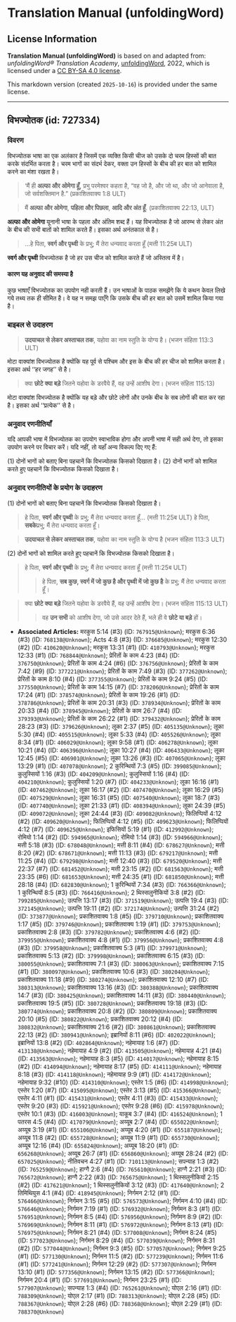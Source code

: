 # Translation Manual (unfoldingWord)

## License Information

**Translation Manual (unfoldingWord)** is based on and adapted from: _unfoldingWord® Translation Academy_, [unfoldingWord](https://unfoldingword.org/utw), 2022, which is licensed under a [CC BY-SA 4.0 license](https://creativecommons.org/licenses/by-sa/4.0/legalcode.en).

This markdown version (created `2025-10-16`) is provided under the same license.



--------------------------------

## विभज्योतक (id: 727334)

### विवरण

विभज्योतक भाषा का एक अलंकार है जिसमें एक व्यक्ति किसी चीज को उसके दो चरम हिस्सों की बात करके संदर्भित करता है। चरम भागों का संदर्भ देकर, वक्ता उन हिस्सों के बीच की हर बात को शामिल करने का मंशा रखता है।

> ‘मैं ही **अल्फा और ओमेगा हूँ,** प्रभु परमेश्वर कहता है, “वह जो है, और जो था, और जो आनेवाला है, जो सर्वशक्तिमान है.” (प्रकाशितवाक्य 1:8 ULT)

> मैं **अल्फा और ओमेगा**, **पहिला और पिछला**, **आदि और अंत हूँ**. (प्रकाशितवाक्य 22:13, ULT)

**अल्फा और ओमेगा** यूनानी भाषा के पहला और अंतिम शब्द हैं। यह विभज्योतक है जो आरम्भ से लेकर अंत के बीच की सभी बातों को शामिल करते हैं। इसका अर्थ अनंतकाल से है।

> …हे पिता, **स्वर्ग और पृथ्वी** के प्रभु; मैं तेरा धन्यवाद करता हूँ (मत्ती 11:25ब ULT)

**स्वर्ग और पृथ्वी** विभज्योतक है जो हर उस चीज को शामिल करते हैं जो अस्तित्व में है।

#### कारण यह अनुवाद की समस्या है

कुछ भाषाएँ विभज्योतक का उपयोग नही करती हैं। उन भाषाओं के पाठक समझेंगे कि ये कथन केवल लिखे गये तथ्य तक ही सीमित है। वे यह न समझ पाएँगे कि उसके बीच की हर बात को उसमें शामिल किया गया है।

### बाइबल से उदाहरण

> **उदयाचल से लेकर अस्ताचल तक**, यहोवा का नाम स्तुति के योग्य है। (भजन संहिता 113:3 ULT)

मोटा वाक्यांश विभज्योतक है क्योंकि यह पूर्व से पश्चिम और इस के बीच की हर चीज को शामिल करता है। इसका अर्थ ‘‘हर जगह’’ से है।

> क्या **छोटे क्या बड़े** जितने यहोवा के डरवैये हैं, वह उन्हें आशीष देगा। (भजन संहिता 115:13\)

मोटा वाक्यांश विभज्योतक है क्योंकि यह बड़े और छोटे लोगों और उनके बीच के सब लोगों की बात कर रहा है। इसका अर्थ ‘‘प्रत्येक’’ से है।

### अनुवाद रणनीतियाँ

यदि आपकी भाषा में विभज्योतक का उपयोग स्वाभाविक होगा और अपनी भाषा में सही अर्थ देगा, तो इसका उपयोग करने पर विचार करें। यदि नहीं, तो यहाँ अन्य विकल्प दिए गए हैं:

(1\) दोनों भागों को बताए बिना पहचानें कि विभज्योतक किसको दिखाता है। (2\) दोनों भागों को शामिल करते हुए पहचानें कि विभज्योतक किसको दिखाता है।

### अनुवाद रणनीतियों के प्रयोग के उदाहरण

(1\) दोनों भागों को बताए बिना पहचानें कि विभज्योतक किसको दिखाता है।

> हे पिता, **स्वर्ग और पृथ्वी** के प्रभु; मैं तेरा धन्यवाद करता हूँ… (मत्ती 11:25ब ULT) हे पिता, **सबके**प्रभु; मैं तेरा धन्यवाद करता हूँ।

> **उदयाचल से लेकर अस्ताचल तक**, यहोवा का नाम स्तुति के योग्य है (भजन संहिता 113:3 ULT)

(2\) दोनों भागों को शामिल करते हुए पहचानें कि विभज्योतक किसको दिखाता है।

> हे पिता, **स्वर्ग और पृथ्वी** के प्रभु; मैं तेरा धन्यवाद करता हूँ (मत्ती 11:25ब ULT)
> 
> 
> > हे पिता, **सब कुछ, स्वर्ग में जो कुछ है और पृथ्वी में जो कुछ है** के प्रभु; मैं तेरा धन्यवाद करता हूँ।

> क्या **छोटे क्या बड़े** जितने यहोवा के डरवैये हैं, वह उन्हें आशीष देगा। (भजन संहिता 115:13 ULT)
> 
> 
> > वह **उन सभी** को आशीष देगा, जो उसे आदर देते हैं, भले ही वे **छोटे या बड़े** हों।

* **Associated Articles:** मरकुस 5:14 (#3) (ID: `767915@Unknown`); मरकुस 6:36 (#3) (ID: `768138@Unknown`); Acts 4:8 (#3) (ID: `376685@Unknown`); मरकुस 12:30 (#2) (ID: `410620@Unknown`); मरकुस 13:31 (#1) (ID: `410793@Unknown`); मरकुस 12:33 (#1) (ID: `768844@Unknown`); प्रेरितों के काम 4:23 (#4) (ID: `376750@Unknown`); प्रेरितों के काम 4:24 (#6) (ID: `376756@Unknown`); प्रेरितों के काम 7:42 (#9) (ID: `377221@Unknown`); प्रेरितों के काम 7:49 (#3) (ID: `377262@Unknown`); प्रेरितों के काम 8:10 (#4) (ID: `377355@Unknown`); प्रेरितों के काम 9:24 (#5) (ID: `377550@Unknown`); प्रेरितों के काम 14:15 (#7) (ID: `378206@Unknown`); प्रेरितों के काम 17:24 (#1) (ID: `378574@Unknown`); प्रेरितों के काम 19:26 (#1) (ID: `378786@Unknown`); प्रेरितों के काम 20:31 (#3) (ID: `378934@Unknown`); प्रेरितों के काम 20:33 (#4) (ID: `378945@Unknown`); प्रेरितों के काम 26:7 (#4) (ID: `379393@Unknown`); प्रेरितों के काम 26:22 (#1) (ID: `379432@Unknown`); प्रेरितों के काम 28:23 (#3) (ID: `379626@Unknown`); लूका 2:37 (#5) (ID: `405135@Unknown`); लूका 5:30 (#4) (ID: `405515@Unknown`); लूका 5:33 (#4) (ID: `405526@Unknown`); लूका 8:34 (#1) (ID: `406029@Unknown`); लूका 9:58 (#1) (ID: `406278@Unknown`); लूका 10:21 (#4) (ID: `406396@Unknown`); लूका 10:27 (#4) (ID: `406433@Unknown`); लूका 12:45 (#5) (ID: `406901@Unknown`); लूका 13:26 (#3) (ID: `407065@Unknown`); लूका 13:29 (#1) (ID: `407078@Unknown`); 2 कुरिन्थियों 7:3 (#5) (ID: `399085@Unknown`); कुलुस्सियों 1:16 (#3) (ID: `404209@Unknown`); कुलुस्सियों 1:16 (#4) (ID: `404210@Unknown`); कुलुस्सियों 1:20 (#7) (ID: `404233@Unknown`); लूका 16:16 (#1) (ID: `407462@Unknown`); लूका 16:17 (#2) (ID: `407470@Unknown`); लूका 16:29 (#5) (ID: `407529@Unknown`); लूका 16:31 (#5) (ID: `407540@Unknown`); लूका 18:7 (#3) (ID: `407740@Unknown`); लूका 21:33 (#1) (ID: `408394@Unknown`); लूका 24:39 (#5) (ID: `409072@Unknown`); लूका 24:44 (#3) (ID: `409082@Unknown`); फिलिप्पियों 4:12 (#2) (ID: `409620@Unknown`); फिलिप्पियों 4:12 (#5) (ID: `409623@Unknown`); फिलिप्पियों 4:12 (#7) (ID: `409625@Unknown`); इफिसियों 5:19 (#1) (ID: `412992@Unknown`); रोमियो 1:14 (#2) (ID: `594965@Unknown`); रोमियो 1:14 (#3) (ID: `594966@Unknown`); मत्ती 5:18 (#3) (ID: `678048@Unknown`); मत्ती 8:11 (#4) (ID: `678627@Unknown`); मत्ती 8:20 (#2) (ID: `678671@Unknown`); मत्ती 11:13 (#3) (ID: `679217@Unknown`); मत्ती 11:25 (#4) (ID: `679298@Unknown`); मत्ती 12:40 (#3) (ID: `679520@Unknown`); मत्ती 22:37 (#7) (ID: `681452@Unknown`); मत्ती 23:15 (#2) (ID: `681563@Unknown`); मत्ती 23:35 (#6) (ID: `681653@Unknown`); मत्ती 24:35 (#1) (ID: `681850@Unknown`); मत्ती 28:18 (#4) (ID: `682830@Unknown`); 1 कुरिन्थियों 7:34 (#3) (ID: `766366@Unknown`); 1 कुरिन्थियों 8:5 (#3) (ID: `766416@Unknown`); 2 थिस्सलुनीकियों 3:8 (#2) (ID: `799285@Unknown`); उत्पत्ति 13:17 (#3) (ID: `371519@Unknown`); उत्पत्ति 19:4 (#3) (ID: `372145@Unknown`); उत्पत्ति 19:11 (#2) (ID: `372174@Unknown`); उत्पत्ति 31:24 (#2) (ID: `373877@Unknown`); प्रकाशितवाक्य 1:8 (#5) (ID: `379710@Unknown`); प्रकाशितवाक्य 1:17 (#5) (ID: `379746@Unknown`); प्रकाशितवाक्य 1:19 (#1) (ID: `379753@Unknown`); प्रकाशितवाक्य 2:8 (#3) (ID: `379782@Unknown`); प्रकाशितवाक्य 4:6 (#2) (ID: `379955@Unknown`); प्रकाशितवाक्य 4:8 (#1) (ID: `379956@Unknown`); प्रकाशितवाक्य 4:8 (#3) (ID: `379958@Unknown`); प्रकाशितवाक्य 5:3 (#1) (ID: `379971@Unknown`); प्रकाशितवाक्य 5:13 (#2) (ID: `379998@Unknown`); प्रकाशितवाक्य 6:15 (#3) (ID: `380055@Unknown`); प्रकाशितवाक्य 7:1 (#3) (ID: `380063@Unknown`); प्रकाशितवाक्य 7:15 (#1) (ID: `380097@Unknown`); प्रकाशितवाक्य 10:6 (#3) (ID: `380204@Unknown`); प्रकाशितवाक्य 11:18 (#9) (ID: `380274@Unknown`); प्रकाशितवाक्य 12:10 (#7) (ID: `380313@Unknown`); प्रकाशितवाक्य 13:16 (#3) (ID: `380388@Unknown`); प्रकाशितवाक्य 14:7 (#3) (ID: `380425@Unknown`); प्रकाशितवाक्य 14:11 (#3) (ID: `380440@Unknown`); प्रकाशितवाक्य 19:5 (#5) (ID: `380728@Unknown`); प्रकाशितवाक्य 19:18 (#3) (ID: `380774@Unknown`); प्रकाशितवाक्य 20:8 (#2) (ID: `380809@Unknown`); प्रकाशितवाक्य 20:10 (#5) (ID: `380822@Unknown`); प्रकाशितवाक्य 20:12 (#4) (ID: `380832@Unknown`); प्रकाशितवाक्य 21:6 (#2) (ID: `380861@Unknown`); प्रकाशितवाक्य 22:13 (#2) (ID: `380941@Unknown`); इब्रानियों 8:11 (#6) (ID: `402022@Unknown`); इब्रानियों 13:8 (#2) (ID: `402864@Unknown`); नहेमायाह 1:6 (#7) (ID: `413138@Unknown`); नहेमायाह 4:9 (#2) (ID: `413505@Unknown`); नहेमायाह 4:21 (#4) (ID: `413563@Unknown`); नहेमायाह 8:3 (#5) (ID: `414017@Unknown`); नहेमायाह 8:15 (#2) (ID: `414094@Unknown`); नहेमायाह 8:17 (#5) (ID: `414111@Unknown`); नहेमायाह 8:18 (#3) (ID: `414118@Unknown`); नहेमायाह 9:9 (#1) (ID: `414172@Unknown`); नहेमायाह 9:32 (#10) (ID: `414310@Unknown`); एस्तेर 1:5 (#6) (ID: `414998@Unknown`); एस्तेर 1:20 (#7) (ID: `415095@Unknown`); एस्तेर 3:13 (#5) (ID: `415366@Unknown`); एस्तेर 4:11 (#1) (ID: `415431@Unknown`); एस्तेर 4:11 (#3) (ID: `415433@Unknown`); एस्तेर 9:20 (#3) (ID: `415921@Unknown`); एस्तेर 9:28 (#6) (ID: `415978@Unknown`); एस्तेर 10:1 (#3) (ID: `416003@Unknown`); याकूब 3:7 (#4) (ID: `416524@Unknown`); 1 पतरस 4:5 (#4) (ID: `417079@Unknown`); अय्यूब 2:7 (#4) (ID: `655022@Unknown`); अय्यूब 3:19 (#1) (ID: `655106@Unknown`); अय्यूब 4:20 (#1) (ID: `655187@Unknown`); अय्यूब 11:8 (#2) (ID: `655728@Unknown`); अय्यूब 11:9 (#1) (ID: `655730@Unknown`); अय्यूब 12:16 (#4) (ID: `655824@Unknown`); अय्यूब 18:20 (#1) (ID: `656268@Unknown`); अय्यूब 26:7 (#1) (ID: `656860@Unknown`); अय्यूब 28:24 (#2) (ID: `657025@Unknown`); नीतिवचन 4:27 (#1) (ID: `710113@Unknown`); सपन्याह 1:3 (#2) (ID: `765259@Unknown`); हाग्गै 2:6 (#4) (ID: `765610@Unknown`); हाग्गै 2:21 (#3) (ID: `765672@Unknown`); हाग्गै 2:22 (#3) (ID: `765675@Unknown`); 1 थिस्सलुनीकियों 2:15 (#2) (ID: `417621@Unknown`); 1 थिस्सलुनीकियों 3:12 (#3) (ID: `417640@Unknown`); 2 तिमिथियुस 4:1 (#4) (ID: `418945@Unknown`); निर्गमन 2:12 (#1) (ID: `576466@Unknown`); निर्गमन 3:15 (#5) (ID: `576573@Unknown`); निर्गमन 4:10 (#4) (ID: `576646@Unknown`); निर्गमन 7:19 (#1) (ID: `576932@Unknown`); निर्गमन 8:3 (#1) (ID: `576951@Unknown`); निर्गमन 8:5 (#4) (ID: `576956@Unknown`); निर्गमन 8:9 (#2) (ID: `576969@Unknown`); निर्गमन 8:11 (#1) (ID: `576972@Unknown`); निर्गमन 8:13 (#1) (ID: `576975@Unknown`); निर्गमन 8:21 (#4) (ID: `577008@Unknown`); निर्गमन 8:24 (#5) (ID: `577023@Unknown`); निर्गमन 8:29 (#4) (ID: `577039@Unknown`); निर्गमन 8:31 (#2) (ID: `577044@Unknown`); निर्गमन 9:3 (#5) (ID: `577057@Unknown`); निर्गमन 9:25 (#1) (ID: `577130@Unknown`); निर्गमन 11:5 (#2) (ID: `577239@Unknown`); निर्गमन 11:6 (#1) (ID: `577241@Unknown`); निर्गमन 12:29 (#2) (ID: `577307@Unknown`); निर्गमन 13:10 (#1) (ID: `577356@Unknown`); निर्गमन 13:15 (#2) (ID: `577366@Unknown`); निर्गमन 20:4 (#1) (ID: `577691@Unknown`); निर्गमन 23:25 (#1) (ID: `577907@Unknown`); सपन्याह 1:3 (#4) (ID: `765261@Unknown`); योएल 2:16 (#1) (ID: `788309@Unknown`); योएल 2:17 (#1) (ID: `788313@Unknown`); योएल 2:28 (#5) (ID: `788367@Unknown`); योएल 2:28 (#6) (ID: `788368@Unknown`); योएल 2:29 (#1) (ID: `788370@Unknown`)

